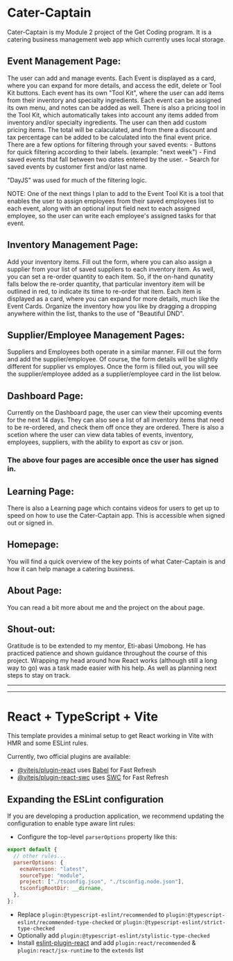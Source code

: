 # Cater-Captain

Cater-Captain is my Module 2 project of the Get Coding program. It is a catering business management web app which currently uses local storage.

## Event Management Page:

The user can add and manage events.
Each Event is displayed as a card, where you can expand for more details, and access the edit, delete or Tool Kit buttons.
Each event has its own "Tool Kit", where the user can add items from their inventory and specialty ingredients. Each event can be assigned its own menu, and notes can be added as well.
There is also a pricing tool in the Tool Kit, which automatically takes into account any items added from inventory and/or
specialty ingredients. The user can then add custom pricing items. The total will be calaculated, and from there a discount and tax percentage can be added to be calculated into the final event price.
There are a few options for filtering through your saved events: - Buttons for quick filtering according to their labels. (example: "next week") - Find saved events that fall between two dates entered by the user. - Search for saved events by customer first and/or last name.

"DayJS" was used for much of the filtering logic.

NOTE:
One of the next things I plan to add to the Event Tool Kit is a tool that enables the user to assign employees from their saved employees list to each event, along with an optional input field next to each assigned employee, so the user can write each employee's assigned tasks for that event.

## Inventory Management Page:

Add your inventory items. Fill out the form, where you can also assign a supplier from your list of saved suppliers to each inventory item. As well, you can set a re-order quantity to each item. So, if the on-hand qunatity falls below the
re-order quantity, that particular inventory item will be outlined in red, to indicate its time to re-order that item.
Each item is displayed as a card, where you can expand for more details, much like the Event Cards.
Organize the inventory how you like by dragging a dropping anywhere within the list, thanks to the use of "Beautiful DND".

## Supplier/Employee Management Pages:

Suppliers and Employees both operate in a similar manner. Fill out the form and add the supplier/employee. Of course, the form details will be slightly different for supplier vs employes. Once the form is filled out, you will see the supplier/employee added as a supplier/employee card in the list below.

## Dashboard Page:

Currently on the Dashboard page, the user can view their upcoming events for the next 14 days. They can also see a list of all inventory items that need to be re-ordered, and check them off once they are ordered. There is also a scetion where the user can view data tables of events, inventory, employees, suppliers, with the ability to export as csv or json.

### The above four pages are accesible once the user has signed in.

## Learning Page:

There is also a Learning page which contains videos for users to get up to speed on how to use the Cater-Captain app. This is accessible when signed out or signed in.

## Homepage:

You will find a quick overview of the key points of what Cater-Captain is and how it can help manage a catering business.

## About Page:

You can read a bit more about me and the project on the about page.

## Shout-out:

Gratitude is to be extended to my mentor, Eti-abasi Umobong. He has practiced patience and shown guidance throughout the course of this project. Wrapping my head around how React works (although still a long way to go) was a task made easier with his help. As well as planning next steps to stay on track.

---

---

# React + TypeScript + Vite

This template provides a minimal setup to get React working in Vite with HMR and some ESLint rules.

Currently, two official plugins are available:

- [@vitejs/plugin-react](https://github.com/vitejs/vite-plugin-react/blob/main/packages/plugin-react/README.md) uses [Babel](https://babeljs.io/) for Fast Refresh
- [@vitejs/plugin-react-swc](https://github.com/vitejs/vite-plugin-react-swc) uses [SWC](https://swc.rs/) for Fast Refresh

## Expanding the ESLint configuration

If you are developing a production application, we recommend updating the configuration to enable type aware lint rules:

- Configure the top-level `parserOptions` property like this:

```js
export default {
  // other rules...
  parserOptions: {
    ecmaVersion: "latest",
    sourceType: "module",
    project: ["./tsconfig.json", "./tsconfig.node.json"],
    tsconfigRootDir: __dirname,
  },
};
```

- Replace `plugin:@typescript-eslint/recommended` to `plugin:@typescript-eslint/recommended-type-checked` or `plugin:@typescript-eslint/strict-type-checked`
- Optionally add `plugin:@typescript-eslint/stylistic-type-checked`
- Install [eslint-plugin-react](https://github.com/jsx-eslint/eslint-plugin-react) and add `plugin:react/recommended` & `plugin:react/jsx-runtime` to the `extends` list

